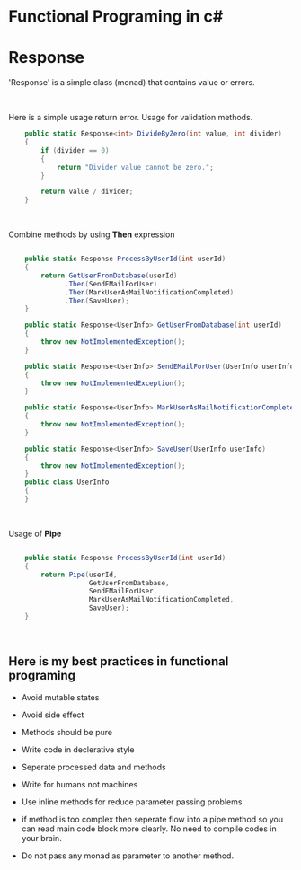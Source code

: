 # Functional Programing in c#

Response<TValue>
==============

'Response<TValue>' is a simple class (monad) that contains value or errors.

&nbsp;

Here is a simple usage return error. Usage for validation methods.

```csharp
    public static Response<int> DivideByZero(int value, int divider)
    {
        if (divider == 0)
        {
            return "Divider value cannot be zero.";
        }

        return value / divider;
    }
```

&nbsp;

Combine methods by using **Then** expression

```csharp

    public static Response ProcessByUserId(int userId)
    {
        return GetUserFromDatabase(userId)
              .Then(SendEMailForUser)
              .Then(MarkUserAsMailNotificationCompleted)
              .Then(SaveUser);
    }

    public static Response<UserInfo> GetUserFromDatabase(int userId)
    {
        throw new NotImplementedException();
    }

    public static Response<UserInfo> SendEMailForUser(UserInfo userInfo)
    {
        throw new NotImplementedException();
    }

    public static Response<UserInfo> MarkUserAsMailNotificationCompleted(UserInfo userInfo)
    {
        throw new NotImplementedException();
    }

    public static Response<UserInfo> SaveUser(UserInfo userInfo)
    {
        throw new NotImplementedException();
    }
    public class UserInfo
    {
    }
```
&nbsp;

Usage of **Pipe**

```csharp

    public static Response ProcessByUserId(int userId)
    {
        return Pipe(userId,
                    GetUserFromDatabase,
                    SendEMailForUser,
                    MarkUserAsMailNotificationCompleted,
                    SaveUser);
    }
```
&nbsp;

Here is my best practices in functional programing
--------------------------------------------------

- Avoid mutable states

- Avoid side effect

- Methods should be pure

- Write code in declerative style

- Seperate processed data and methods

- Write for humans not machines

- Use inline methods for reduce parameter passing problems

- if method is too complex then seperate flow into a pipe method so you can read main code block more clearly. No need to compile codes in your brain.

- Do not pass any monad as parameter to another method.